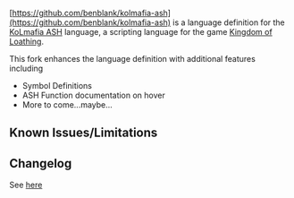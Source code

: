 [https://github.com/benblank/kolmafia-ash](https://github.com/benblank/kolmafia-ash) is a language definition for
the [KoLmafia ASH](https://wiki.kolmafia.us/index.php?title=Main_Page) language, a scripting language for the
game [Kingdom of Loathing](https://www.kingdomofloathing.com/).

This fork enhances the language definition with additional features including

* Symbol Definitions
* ASH Function documentation on hover
* More to come...maybe...

## Known Issues/Limitations

## Changelog

See [here](CHANGELOG.md)


